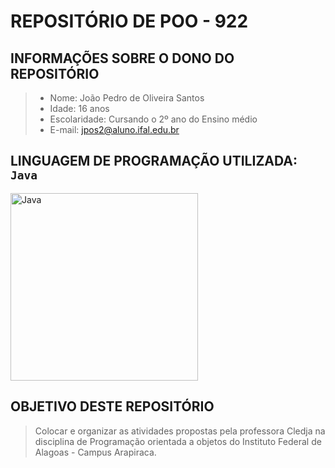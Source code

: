 # REPOSITÓRIO DE POO - 922


## INFORMAÇÕES SOBRE O DONO DO REPOSITÓRIO
> - Nome: João Pedro de Oliveira Santos <br/>
> - Idade: 16 anos <br/>
> - Escolaridade: Cursando o 2º ano do Ensino médio<br/>
> - E-mail: jpos2@aluno.ifal.edu.br<br/>

## LINGUAGEM DE PROGRAMAÇÃO UTILIZADA: `Java`
<img src="https://user-images.githubusercontent.com/99278000/179435007-30abe8d5-336c-45a0-8bdd-69c575143f7f.png" alt="Java" width=300>

## OBJETIVO DESTE REPOSITÓRIO 
> Colocar e organizar as atividades propostas pela professora Cledja na disciplina de Programação orientada a objetos do Instituto Federal de Alagoas - Campus Arapiraca.